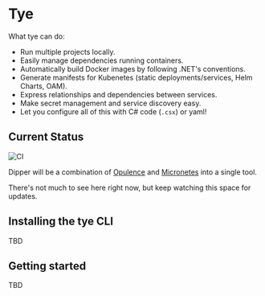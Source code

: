 # Tye

What tye can do:

- Run multiple projects locally.
- Easily manage dependencies running containers.
- Automatically build Docker images by following .NET's conventions.
- Generate manifests for Kubenetes (static deployments/services, Helm Charts, OAM).
- Express relationships and dependencies between services.
- Make secret management and service discovery easy.
- Let you configure all of this with C# code (`.csx`) or yaml!

## Current Status

![CI](https://github.com/rynowak/tye/workflows/CI/badge.svg)

Dipper will be a combination of [Opulence](https://github.com/rynowak/opulence) and [Micronetes](https://github.com/davidfowl/micronetes) into a single tool.

There's not much to see here right now, but keep watching this space for updates.

## Installing the tye CLI

TBD

## Getting started

TBD